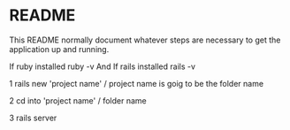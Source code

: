 # README

This README normally document whatever steps are necessary to get the
application up and running.

If ruby installed
  ruby -v
And
If rails installed
  rails -v

1 rails new 'project name' / project name is goig to be the folder name

2 cd into 'project name' / folder name

3 rails server
